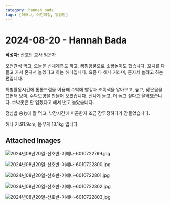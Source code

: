 ```yaml
---
category: hannah_bada
tags: [이해나, 어린이집, 알림장]
---
```


# 2024-08-20 - Hannah Bada

**작성자:** 산호반 교사 임은자  

오전간식 먹고, 오늘은 신체계측도 하고, 캠핑용품으로 소꿉놀이도 했습니다. 꼬치를 다 들고 가서 혼자서 놀겠다고 하는 해나입니다. 요즘 다 해나 거라며, 혼자서 놀려고 하는 편입니다.

특별활동시간에 톰톰드럼을 이용해 수박에 빨강과 초록색을 알아보고, 높고, 낮은음을 표현해 보며, 수박모양을 만들어 보았습니다. 신나게 놀고, 더 놀고 싶다고 울먹였습니다. 수박옷은 안 입겠다고 해서 벗고 놀았습니다.

점심밥 숭늉에 잘 먹고, 낮잠시간에 피곤한지 조금 잠투정하다가 잠들었습니다.

해나   키:91.9cm, 몸무게 13.1kg 입니다

## Attached Images
![2024년08년20일-산호반-이해나-6010722799.jpg](d:\Users\hannah\Downloads\kids\photo\2024년08년20일-산호반-이해나-6010722799.jpg)

![2024년08년20일-산호반-이해나-6010722800.jpg](d:\Users\hannah\Downloads\kids\photo\2024년08년20일-산호반-이해나-6010722800.jpg)

![2024년08년20일-산호반-이해나-6010722801.jpg](d:\Users\hannah\Downloads\kids\photo\2024년08년20일-산호반-이해나-6010722801.jpg)

![2024년08년20일-산호반-이해나-6010722802.jpg](d:\Users\hannah\Downloads\kids\photo\2024년08년20일-산호반-이해나-6010722802.jpg)

![2024년08년20일-산호반-이해나-6010722803.jpg](d:\Users\hannah\Downloads\kids\photo\2024년08년20일-산호반-이해나-6010722803.jpg)

